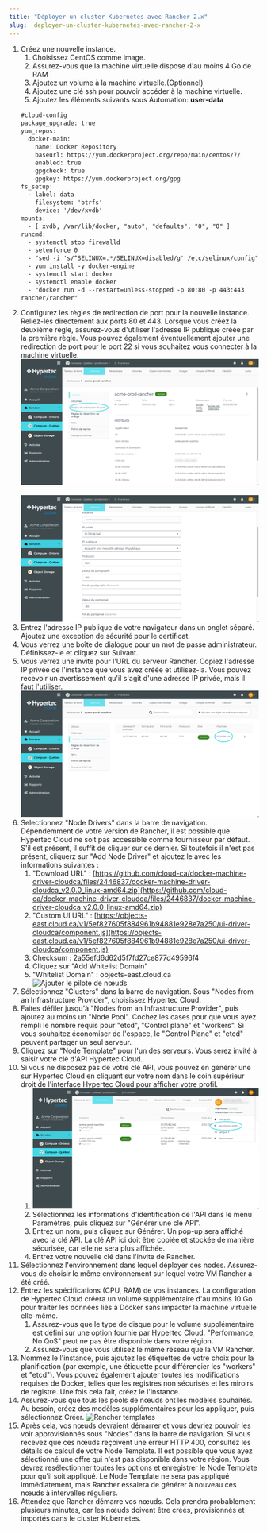 ```yaml
---
title: "Déployer un cluster Kubernetes avec Rancher 2.x"
slug:  deployer-un-cluster-kubernetes-avec-rancher-2-x
---
```



1. Créez une nouvelle instance.
   1. Choisissez CentOS comme image.
   1. Assurez-vous que la machine virtuelle dispose d'au moins 4 Go de RAM
   1. Ajoutez un volume à la machine virtuelle.(Optionnel)
   1. Ajoutez une clé ssh pour pouvoir accéder à la machine virtuelle.
   1. Ajoutez les éléments suivants sous Automation:
   **user-data**
   ```
   #cloud-config
   package_upgrade: true
   yum_repos:
     docker-main:
       name: Docker Repository
       baseurl: https://yum.dockerproject.org/repo/main/centos/7/
       enabled: true
       gpgcheck: true
       gpgkey: https://yum.dockerproject.org/gpg
   fs_setup:
     - label: data
       filesystem: 'btrfs'
       device: '/dev/xvdb'
   mounts:
     - [ xvdb, /var/lib/docker, "auto", "defaults", "0", "0" ]
   runcmd:
     - systemctl stop firewalld
     - setenforce 0
     - "sed -i 's/^SELINUX=.*/SELINUX=disabled/g' /etc/selinux/config"
     - yum install -y docker-engine
     - systemctl start docker
     - systemctl enable docker
     - "docker run -d --restart=unless-stopped -p 80:80 -p 443:443 rancher/rancher"
   ```
1. Configurez les règles de redirection de port pour la nouvelle instance. Reliez-les directement aux ports 80 et 443. Lorsque vous créez la deuxième règle, assurez-vous d'utiliser l'adresse IP publique créée par la première règle. Vous pouvez également éventuellement ajouter une redirection de port pour le port 22 si vous souhaitez vous connecter à la machine virtuelle.
![Détails de l'instance](/assets/cca-deploy-kubernetes-with-rancher-fr-1.png) <br><br>
![Redirection de ports](/assets/cca-deploy-kubernetes-with-rancher-fr-2.png)
1. Entrez l'adresse IP publique de votre navigateur dans un onglet séparé.  Ajoutez une exception de sécurité pour le certificat.
1. Vous verrez une boîte de dialogue pour un mot de passe administrateur.  Définissez-le et cliquez sur Suivant.
1. Vous verrez une invite pour l'URL du serveur Rancher.  Copiez l'adresse IP privée de l'instance que vous avez créée et utilisez-la.  Vous pouvez recevoir un avertissement qu'il s'agit d'une adresse IP privée, mais il faut l'utiliser.
![Détails de l'instance avec les règles de redirection de ports](/assets/cca-deploy-kubernetes-with-rancher-fr-3.png)
1. Selectionnez "Node Drivers" dans la barre de navigation. Dépendemment de votre version de Rancher, il est possible que Hypertec Cloud ne soit pas accessible comme fournisseur par défaut. S'il est présent, il suffit de cliquer sur ce dernier. Si toutefois il n'est pas présent, cliquerz sur "Add Node Driver" et ajoutez le avec les informations suivantes :
   1. "Download URL" : [https://github.com/cloud-ca/docker-machine-driver-cloudca/files/2446837/docker-machine-driver-cloudca_v2.0.0_linux-amd64.zip](https://github.com/cloud-ca/docker-machine-driver-cloudca/files/2446837/docker-machine-driver-cloudca_v2.0.0_linux-amd64.zip)
   1. "Custom UI URL" : [https://objects-east.cloud.ca/v1/5ef827605f884961b94881e928e7a250/ui-driver-cloudca/component.js](https://objects-east.cloud.ca/v1/5ef827605f884961b94881e928e7a250/ui-driver-cloudca/component.js)
   1. Checksum : 2a55efd6d62d5f7fd27ce877d49596f4
   1. Cliquez sur  "Add Whitelist Domain"
   1. "Whitelist Domain" : objects-east.cloud.ca
   ![Ajouter le pilote de nœuds](/assets/deploy-kubernetes-with-rancher-en-4.png)
1. Sélectionnez "Clusters" dans la barre de navigation.  Sous "Nodes from an Infrastructure Provider", choisissez Hypertec Cloud.
1. Faites défiler jusqu'à "Nodes from an Infrastructure Provider", puis ajoutez au moins un "Node Pool".  Cochez les cases pour que vous ayez rempli le nombre requis pour "etcd", "Control plane" et "workers". Si vous souhaitez économiser de l'espace, le "Control Plane" et "etcd" peuvent partager un seul serveur.
1. Cliquez sur "Node Template" pour l'un des serveurs. Vous serez invité à saisir votre clé d'API Hypertec Cloud.
1. Si vous ne disposez pas de votre clé API, vous pouvez en générer une sur Hypertec Cloud en cliquant sur votre nom dans le coin supérieur droit de l'interface Hypertec Cloud pour afficher votre profil.
   1. ![Barre latérale de Hypertec Cloud](/assets/cca-deploy-kubernetes-with-rancher-fr-5.png)
   1. Sélectionnez les informations d'identification de l'API dans le menu Paramètres, puis cliquez sur "Générer une clé API".
   1. Entrez un nom, puis cliquez sur Générer. Un pop-up sera affiché avec la clé API. La clé API ici doit être copiée et stockée de manière sécurisée, car elle ne sera plus affichée.
   1. Entrez votre nouvelle clé dans l'invite de Rancher.
1. Sélectionnez l'environnement dans lequel déployer ces nodes. Assurez-vous de choisir le même environnement sur lequel votre VM Rancher a été créé.
1. Entrez les spécifications (CPU, RAM) de vos instances. La configuration de Hypertec Cloud créera un volume supplémentaire d'au moins 10 Go pour traiter les données liés à Docker sans impacter la machine virtuelle elle-même.
   1. Assurez-vous que le type de disque pour le volume supplémentaire est défini sur une option fournie par Hypertec Cloud. "Performance, No QoS" peut ne pas être disponible dans votre région.
   1. Assurez-vous que vous utilisez le même réseau que la VM Rancher.
1. Nommez le l'instance, puis ajoutez les étiquettes de votre choix pour la planification (par exemple, une étiquette pour différencier les "workers" et "etcd"). Vous pouvez également ajouter toutes les modifications requises de Docker, telles que les registres non sécurisés et les miroirs de registre. Une fois cela fait, créez le l'instance.
1. Assurez-vous que tous les pools de nœuds ont les modèles souhaités.  Au besoin, créez des modèles supplémentaires pour les appliquer, puis sélectionnez Créer.
   ![Rancher templates](/assets/deploy-kubernetes-with-rancher-en-6.png)
1. Après cela, vos nœuds devraient démarrer et vous devriez pouvoir les voir approvisionnés sous "Nodes" dans la barre de navigation.  Si vous recevez que ces nœuds reçoivent une erreur HTTP 400, consultez les détails de calcul de votre Node Template.  Il est possible que vous ayez sélectionné une offre qui n'est pas disponible dans votre région. Vous devrez resélectionner toutes les options et enregistrer le Node Template pour qu'il soit appliqué. Le Node Template ne sera pas appliqué immédiatement, mais Rancher essaiera de générer à nouveau ces nœuds à intervalles réguliers.
1. Attendez que Rancher démarre vos nœuds. Cela prendra probablement plusieurs minutes, car les nœuds doivent être créés, provisionnés et importés dans le cluster Kubernetes.
